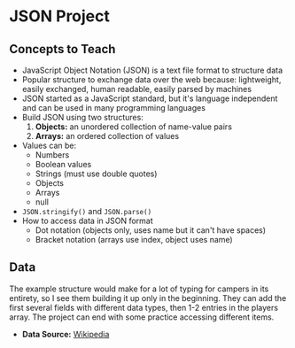 # JSON Project

## Concepts to Teach

- JavaScript Object Notation (JSON) is a text file format to structure data
- Popular structure to exchange data over the web because: lightweight, easily exchanged, human readable, easily parsed by machines
- JSON started as a JavaScript standard, but it's language independent and can be used in many programming languages
- Build JSON using two structures:
    1. **Objects:** an unordered collection of name-value pairs
    2. **Arrays:** an ordered collection of values
- Values can be:
    - Numbers
    - Boolean values
    - Strings (must use double quotes)
    - Objects
    - Arrays
    - null
- `JSON.stringify()` and `JSON.parse()`
- How to access data in JSON format
    - Dot notation (objects only, uses name but it can't have spaces)
    - Bracket notation (arrays use index, object uses name)

## Data

The example structure would make for a lot of typing for campers in its entirety, so I see them building it up only in the beginning. They can add the first several fields with different data types, then 1-2 entries in the players array. The project can end with some practice accessing different items.

- **Data Source:** [Wikipedia](https://en.wikipedia.org/wiki/1986_FIFA_World_Cup_squads#Argentina)

